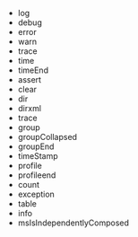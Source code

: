 * log 
* debug
* error
* warn
* trace
* time
* timeEnd
* assert
* clear
* dir
* dirxml
* trace
* group
* groupCollapsed
* groupEnd
* timeStamp
* profile
* profileend
* count
* exception
* table
* info
* msIsIndependentlyComposed

